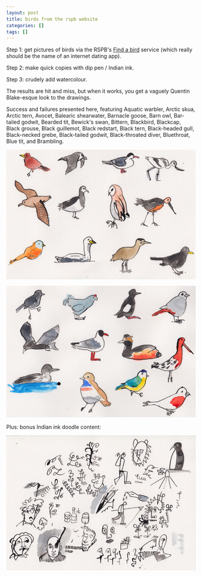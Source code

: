 ```yaml
---
layout: post
title: birds from the rspb website
categories: []
tags: []
---
```


Step 1: get pictures of birds via the RSPB's [Find a bird](https://www.rspb.org.uk/birds-and-wildlife/wildlife-guides/bird-a-z/) service (which really should be the name of an internet dating app).

Step 2: make quick copies with dip pen / Indian ink.

Step 3: crudely add watercolour.

The results are hit and miss, but when it works, you get a vaguely Quentin Blake-esque look to the drawings.

Success and failures presented here, featuring Aquatic warbler, Arctic skua, Arctic tern, Avocet, Balearic shearwater, Barnacle goose, Barn owl, Bar-tailed godwit, Bearded tit, Bewick's swan, Bittern, Blackbird, Blackcap, Black grouse, Black guillemot, Black redstart, Black tern, Black-headed gull, Black-necked grebe, Black-tailed godwit, Black-throated diver, Bluethroat, Blue tit, and Brambling.

[![alt](/assets/img/blog/2018/rspb-birds-1-760w.jpg)](/assets/img/blog/2018/rspb-birds-1-760w.jpg)

[![alt](/assets/img/blog/2018/rspb-birds-2-760w.jpg)](/assets/img/blog/2018/rspb-birds-2-760w.jpg)

Plus: bonus Indian ink doodle content:

[![alt](/assets/img/blog/2018/indian-ink-doodles-760w.jpg)](/assets/img/blog/2018/indian-ink-doodles-760w.jpg)
